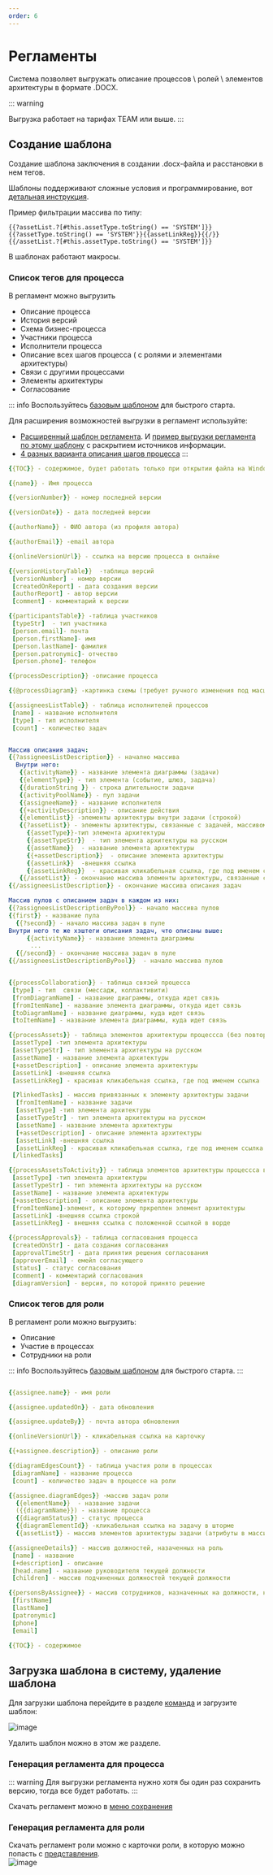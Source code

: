 ```yaml
---
order: 6
---
```


# Регламенты

Система позволяет выгружать описание процессов \ ролей \ элементов архитектуры в формате .DOCX.

::: warning

Выгрузка работает на тарифах TEAM или выше. 
:::


## Создание шаблона

Создание шаблона заключения в создании .docx-файла и расстановки в нем тегов.

Шаблоны поддерживают сложные условия и программирование, вот [детальная инструкция](https://deepoove-com.translate.goog/poi-tl/?_x_tr_sl=uk&_x_tr_tl=ru&_x_tr_hl=ru&_x_tr_pto=wapp#_spring%E8%A1%A8%E8%BE%BE%E5%BC%8F).

Пример фильтрации массива по типу:

```
{{?assetList.?[#this.assetType.toString() == 'SYSTEM']}}
{{?assetType.toString() == 'SYSTEM'}}{{assetLinkReg}}{{/}}
{{/assetList.?[#this.assetType.toString() == 'SYSTEM']}}
```

В шаблонах работают макросы.

### Список тегов для процесса


В регламент можно выгрузить
- Описание процесса
- История версий
- Схема бизнес-процесса
- Участники  процесса
- Исполнители процесса
- Описание всех шагов процесса ( с ролями и элементами архитектуры)
- Связи с другими процессами
- Элементы архитектуры
- Согласование


::: info
Воспользуйтесь [базовым шаблоном](https://docs.google.com/document/d/1e9GZfWQDymoFcsF95yOTZdqkz4hXflzI2QyMUpqaFmY/edit#heading=h.bnj92bmrrns8) для быстрого старта. 

Для расширения возможностей выгрузки в регламент используйте:
- [Расширенный шаблон регламента](https://disk.yandex.ru/i/SvPWDpMdyEpvZQ). И [пример выгрузки регламента по этому шаблону](https://disk.yandex.ru/i/kv62j46wSRE_Nw) с раскрытием источников информации.
- [4 разных варианта описания шагов процесса](https://disk.yandex.ru/i/lSHwv4s1ZzqJ9A)
:::


```yml
{{TOC}} - содержимое, будет работать только при открытии файла на Windows в Word

{{name}} - Имя процесса

{{versionNumber}} - номер последней версии

{{versionDate}} - дата последней версии

{{authorName}} - ФИО автора (из профиля автора)

{{authorEmail}} -email автора

{{onlineVersionUrl}} - ссылка на версию процесса в онлайне

{{versionHistoryTable}}  -таблица версий
 [versionNumber] - номер версии
 [createdOnReport] - дата создания версии
 [authorReport] - автор версии
 [comment] - комментарий к версии

{{participantsTable}} -таблица участников
 [typeStr]  - тип участника
 [person.email]- почта
 [person.firstName]- имя
 [person.lastName]- фамилия
 [person.patronymic]- отчество
 [person.phone]- телефон

{{processDescription}} -описание процесса

{{@processDiagram}} -картинка схемы (требует ручного изменения под масштаб страницы после выгрузки)

{{assigneesListTable}} - таблица исполнителей процессов
 [name] - название исполнителя
 [type] - тип исполнителя 
 [count] - количество задач


Массив описания задач:
{{?assigneesListDescription}} - начално массива
  Внутри него:
   {{activityName}} - название элемента диаграммы (задачи)
   {{elementType}} - тип элемента (событие, шлюз, задача)
   {{durationString }} - строка длительности задачи
   {{activityPoolName}} - пул задачи
   {{assigneeName}} - название исполнителя
   {{+activityDescription}} - описание действия
   {{elementList}} -элементы архитектуры внутри задачи (строкой) 
   {{?assetList}} - элементы архитектуры, связанные с задачей, массивом (начало)
     {{assetType}}-тип элемента архитектуры
     {{assetTypeStr}}  - тип элемента архитектуры на русском
     {{assetName}}  - название элемента архитектуры
     {{+assetDescription}}  - описание элемента архитектуры
     {{assetLink}}  -внешняя ссылка
     {{assetLinkReg}}  - красивая кликабельная ссылка, где под именем ссылка
   {{/assetList}} - окончание массива элементы архитектуры, связанные с задачей
{{/assigneesListDescription}} - окончание массива описания задач

Массив пулов с описанием задач в каждом из них:
{{?assigneesListDescriptionByPool}} - начало массива пулов
{{first}} - название пула
  {{?second}} - начало массива задач в пуле
Внутри него те же хэштеги описания задач, что описаны выше:
     {{activityName}} - название элемента диаграммы
      ...
  {{/second}} - окончание массива задач в пуле
{{/assigneesListDescriptionByPool}}  - начало массива пулов


{{processCollaboration}} - таблица связей процесса
 [type] - тип  связи (мессадж, коллактивити)
 [fromDiagramName] - название диаграммы, откуда идет связь
 [fromItemName] - название элемента диаграммы, откуда идет связь
 [toDiagramName] - название диаграммы, куда идет связь
 [toItemName] - название элемента диаграммы, куда идет связь

{{processAssets}} - таблица элементов архитектуры процессса (без повторений)
 [assetType] -тип элемента архитектуры
 [assetTypeStr] - тип элемента архитектуры на русском
 [assetName] - название элемента архитектуры
 [+assetDescription] - описание элемента архитектуры
 [assetLink] -внешняя ссылка
 [assetLinkReg] - красивая кликабельная ссылка, где под именем ссылка

 [?linkedTasks] - массив привязанных к элементу архитектуры задачи
  [fromItemName] - название задачи
  [assetType] -тип элемента архитектуры
  [assetTypeStr] - тип элемента архитектуры на русском
  [assetName] - название элемента архитектуры
  [+assetDescription] - описание элемента архитектуры
  [assetLink] -внешняя ссылка
  [assetLinkReg] - красивая кликабельная ссылка, где под именем ссылка
 [/linkedTasks] 

{{processAssetsToActivity}} - таблица элементов архитектуры процессса в привязке к задачам
 [assetType] -тип элемента архитектуры
 [assetTypeStr] - тип элемента архитектуры на русском
 [assetName] - название элемента архитектуры
 [+assetDescription] - описание элемента архитектуры
 [fromItemName]-элемент, к которому пркреплен элемент архитектуры
 [assetLink] -внешняя ссылка строкой
 [assetLinkReg] - внешняя ссылка с положенной ссылкой в ворде

{{processApprovals}} - таблица согласования процесса
 [createdOnStr] - дата создания согласования
 [approvalTimeStr] - дата принятия решения согласования
 [approverEmail] - емейл согласующего
 [status] - статус согласования
 [comment] - комментарий согласования
 [diagramVersion] - версия, по которой принято решение
```











### Список тегов для роли
В регламент роли можно выгрузить:
- Описание
- Участие в процессах
- Сотрудники на роли

::: info
Воспользуйтесь [базовым шаблоном](https://docs.google.com/document/d/17WWmGZGagXA6r4aFL59sCD4bCBvUaWXamCFAGf3iUMY/edit?usp=sharing) для быстрого старта. 
:::

```yml

{{assignee.name}} - имя роли

{{assignee.updatedOn}} - дата обновления

{{assignee.updateBy}} - почта автора обновления

{{onlineVersionUrl}} - кликабельная ссылка на карточку

{{+assignee.description}} - описание роли

{{diagramEdgesCount}} - таблица участия роли в процессах
 [diagramName] - название процесса
 [count] - количество задач в процессе на роли

{{assignee.diagramEdges}} -массив задач роли
  {{elementName}}  - название задачи
  ({{diagramName}}) - название процесса
  {{diagramStatus}} - статус процесса
  {{diagramElementId}} -кликабельная ссылка на задачу в шторме
  {{assetList}} - массив элементов архитектуры задачи (атрибуты в массиве аналогично из раздела про процесс)

{{assigneeDetails}} - массив должностей, назаченных на роль
 [name] - название
 [+description] - описание
 [head.name] - название руководителя текущей должности
 [children] - массив подчиненных должностей текущей должности

{{personsByAssignee}} - массив сотрудников, назначенных на должности, назначенные на роли
 [firstName]
 [lastName]
 [patronymic]
 [phone]
 [email]

{{TOC}} - содержимое

```

## Загрузка шаблона в систему, удаление шаблона

Для загрузки шаблона перейдите в разделе [команда](https://stormbpmn.com/app/team) и загрузите шаблон:

![image](reglament-1.png)

Удалить шаблон можно в этом же разделе.

### Генерация регламента для процесса

::: warning
Для выгрузки регламента нужно хотя бы один раз сохранить версию, тогда все будет работать.
:::

Скачать регламент можно в [меню сохранения](/features/1_bpmn-editor.html#скачать-экспорт-png-bpmn-docx)


### Генерация регламента для роли
Скачать регламент роли можно с карточки роли, в которую можно попасть с [представления](https://stormbpmn.com/app/team/assignees/).  
![image](reglament-2.png)


[def]: <Варианты Описания шагов процесса.docx>